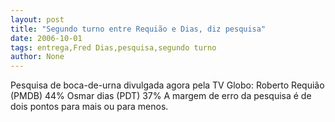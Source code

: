 ```yaml
---
layout: post
title: "Segundo turno entre Requião e Dias, diz pesquisa"
date: 2006-10-01
tags: entrega,Fred Dias,pesquisa,segundo turno
author: None
---
```

Pesquisa de boca-de-urna divulgada agora pela TV Globo:
Roberto Requião (PMDB) 44%
Osmar dias (PDT) 37%
A margem de erro da pesquisa é de dois pontos para mais ou para menos. 